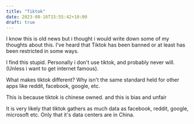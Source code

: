 ```yaml
---
title: "Tiktok"
date: 2023-08-16T15:55:42+10:00
draft: true
---
```


I know this is old news but i thought i would write down some of my thoughts about this. 
I've heard that Tiktok has been banned or at least has been restricted in some ways.

I find this stupid. Personally i don't use tiktok, and probably never will. (Unless i want to get internet famous).

What makes tiktok different? Why isn't the same standard held for other apps like reddit, facebook, google, etc.

This is because tiktok is chinese owned. and this is bias and unfair

It is very likely that tiktok gathers as much data as facebook, reddit, google, microsoft etc. Only that it's data centers are in China. 

